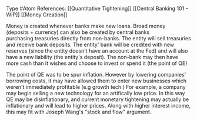 Type #Atom 
References: [[Quantitative Tightening]]
[[Central Banking 101 - WIP]] [[Money Creation]] 


Money is created whenever banks make new loans. Broad money (deposits + currency) can also be created by central banks purchasing treasuries directly from non-banks. The entity will sell treasuries and receive bank deposits. The entity' bank will be credited with new reserves (since the entity doesn't have an account at the Fed) and will also have a new liability (the entity's deposit). The non-bank may then have more cash than it wishes and choose to invest or spend it (the point of QE)

The point of QE was to be spur inflation. However by lowering companies' borrowing costs, it may have allowed them to enter new businesses which weren't immediately profitable (e.g growth tech.) For example, a company may begin selling a new technology for an artifically low price. In this way QE may be disinflationary, and current monetary tightening may actually be inflationary and will lead to higher prices. Along with higher interest income, this may fit with Joseph Wang's "stock and flow" argument. 